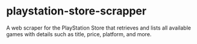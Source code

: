 # playstation-store-scrapper
A web scraper for the PlayStation Store that retrieves and lists all available games with details such as title, price, platform, and more.
